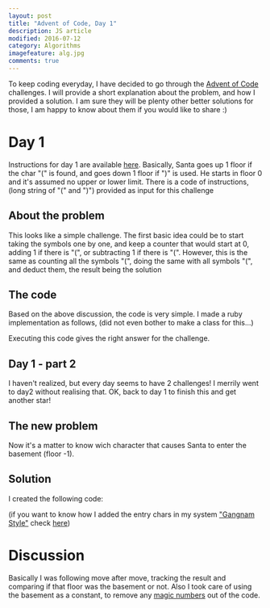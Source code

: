 ```yaml
---
layout: post
title: "Advent of Code, Day 1"
description: JS article
modified: 2016-07-12
category: Algorithms
imagefeature: alg.jpg
comments: true
---
```


To keep coding everyday, I have decided to go through the [Advent of Code](http://adventofcode.com/) challenges.  I will provide a short explanation about the problem, and how I provided a solution.  I am sure they will be plenty other better solutions for those, I am happy to know about them if you would like to share :)

# Day 1

Instructions for day 1 are available [here](http://adventofcode.com/day/1).  Basically, Santa goes up 1 floor if the char "(" is found, and goes down 1 floor if ")" is used.  He starts in floor 0 and it's assumed no upper or lower limit.  There is a code of instructions, (long string of "(" and ")") provided as input for this challenge

## About the problem

This looks like a simple challenge.  The first basic idea could be to start taking the symbols one by one, and keep a counter that would start at 0, adding 1 if there is "(", or subtracting 1 if there is "(".  However, this is the same as counting all the symbols "(", doing the same with all symbols "(", and deduct them, the result being the solution

## The code

Based on the above discussion, the code is very simple.  I made a ruby implementation as follows, (did not even bother to make a class for this...)

<script src="https://gist.github.com/tigretoncio/f0c3330afca4d206e363d2de5eda441f.js"></script>

Executing this code gives the right answer for the challenge.

## Day 1 - part 2

I haven't realized, but every day seems to have 2 challenges! I merrily went to day2 without realising that.  OK, back to day 1 to finish this and get another star!

## The new problem

Now it's a matter to know wich character that causes Santa to enter the basement (floor -1).

## Solution

I created the following code:

<script src="https://gist.github.com/tigretoncio/f3a4dcca8d76cfdc9995e1fd51bfdd5a.js"></script>

(if you want to know how I added the entry chars in my system ["Gangnam Style"](https://www.youtube.com/watch?v=9bZkp7q19f0) check [here]())

# Discussion

Basically I was following move after move, tracking the result and comparing if that floor was the basement or not.  Also I took care of using the basement as a constant, to remove any [magic numbers](http://stackoverflow.com/questions/47882/what-is-a-magic-number-and-why-is-it-bad) out of the code.